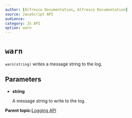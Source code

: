```yaml
---
author: [Alfresco Documentation, Alfresco Documentation]
source: JavaScript API
audience: 
category: JS API
option: warn
---
```


# `warn`

`warn(string)` writes a message string to the log.

## Parameters

-   **string**

    A message string to write to the log.


**Parent topic:**[Logging API](../references/API-JS-Logging.md)

